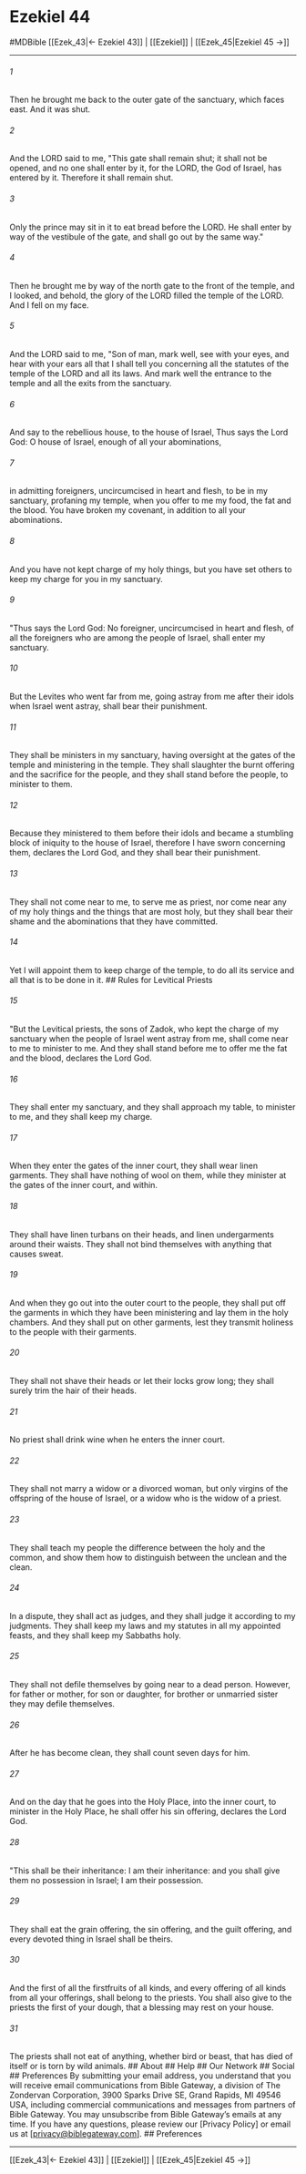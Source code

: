# Ezekiel 44
#MDBible
[[Ezek_43|← Ezekiel 43]] | [[Ezekiel]] | [[Ezek_45|Ezekiel 45 →]]

***






###### 1 


Then he brought me back to the outer gate of the sanctuary, which faces east. And it was shut. 





###### 2 


And the LORD said to me, "This gate shall remain shut; it shall not be opened, and no one shall enter by it, for the LORD, the God of Israel, has entered by it. Therefore it shall remain shut. 





###### 3 


Only the prince may sit in it to eat bread before the LORD. He shall enter by way of the vestibule of the gate, and shall go out by the same way." 





###### 4 


Then he brought me by way of the north gate to the front of the temple, and I looked, and behold, the glory of the LORD filled the temple of the LORD. And I fell on my face. 





###### 5 


And the LORD said to me, "Son of man, mark well, see with your eyes, and hear with your ears all that I shall tell you concerning all the statutes of the temple of the LORD and all its laws. And mark well the entrance to the temple and all the exits from the sanctuary. 





###### 6 


And say to the rebellious house, to the house of Israel, Thus says the Lord God: O house of Israel, enough of all your abominations, 





###### 7 


in admitting foreigners, uncircumcised in heart and flesh, to be in my sanctuary, profaning my temple, when you offer to me my food, the fat and the blood. You have broken my covenant, in addition to all your abominations. 





###### 8 


And you have not kept charge of my holy things, but you have set others to keep my charge for you in my sanctuary. 





###### 9 


"Thus says the Lord God: No foreigner, uncircumcised in heart and flesh, of all the foreigners who are among the people of Israel, shall enter my sanctuary. 





###### 10 


But the Levites who went far from me, going astray from me after their idols when Israel went astray, shall bear their punishment. 





###### 11 


They shall be ministers in my sanctuary, having oversight at the gates of the temple and ministering in the temple. They shall slaughter the burnt offering and the sacrifice for the people, and they shall stand before the people, to minister to them. 





###### 12 


Because they ministered to them before their idols and became a stumbling block of iniquity to the house of Israel, therefore I have sworn concerning them, declares the Lord God, and they shall bear their punishment. 





###### 13 


They shall not come near to me, to serve me as priest, nor come near any of my holy things and the things that are most holy, but they shall bear their shame and the abominations that they have committed. 





###### 14 


Yet I will appoint them to keep charge of the temple, to do all its service and all that is to be done in it. ## Rules for Levitical Priests 





###### 15 


"But the Levitical priests, the sons of Zadok, who kept the charge of my sanctuary when the people of Israel went astray from me, shall come near to me to minister to me. And they shall stand before me to offer me the fat and the blood, declares the Lord God. 





###### 16 


They shall enter my sanctuary, and they shall approach my table, to minister to me, and they shall keep my charge. 





###### 17 


When they enter the gates of the inner court, they shall wear linen garments. They shall have nothing of wool on them, while they minister at the gates of the inner court, and within. 





###### 18 


They shall have linen turbans on their heads, and linen undergarments around their waists. They shall not bind themselves with anything that causes sweat. 





###### 19 


And when they go out into the outer court to the people, they shall put off the garments in which they have been ministering and lay them in the holy chambers. And they shall put on other garments, lest they transmit holiness to the people with their garments. 





###### 20 


They shall not shave their heads or let their locks grow long; they shall surely trim the hair of their heads. 





###### 21 


No priest shall drink wine when he enters the inner court. 





###### 22 


They shall not marry a widow or a divorced woman, but only virgins of the offspring of the house of Israel, or a widow who is the widow of a priest. 





###### 23 


They shall teach my people the difference between the holy and the common, and show them how to distinguish between the unclean and the clean. 





###### 24 


In a dispute, they shall act as judges, and they shall judge it according to my judgments. They shall keep my laws and my statutes in all my appointed feasts, and they shall keep my Sabbaths holy. 





###### 25 


They shall not defile themselves by going near to a dead person. However, for father or mother, for son or daughter, for brother or unmarried sister they may defile themselves. 





###### 26 


After he has become clean, they shall count seven days for him. 





###### 27 


And on the day that he goes into the Holy Place, into the inner court, to minister in the Holy Place, he shall offer his sin offering, declares the Lord God. 





###### 28 


"This shall be their inheritance: I am their inheritance: and you shall give them no possession in Israel; I am their possession. 





###### 29 


They shall eat the grain offering, the sin offering, and the guilt offering, and every devoted thing in Israel shall be theirs. 





###### 30 


And the first of all the firstfruits of all kinds, and every offering of all kinds from all your offerings, shall belong to the priests. You shall also give to the priests the first of your dough, that a blessing may rest on your house. 





###### 31 


The priests shall not eat of anything, whether bird or beast, that has died of itself or is torn by wild animals. ## About ## Help ## Our Network ## Social ## Preferences By submitting your email address, you understand that you will receive email communications from Bible Gateway, a division of The Zondervan Corporation, 3900 Sparks Drive SE, Grand Rapids, MI 49546 USA, including commercial communications and messages from partners of Bible Gateway. You may unsubscribe from Bible Gateway&rsquo;s emails at any time. If you have any questions, please review our [Privacy Policy] or email us at [privacy@biblegateway.com]. ## Preferences

***

[[Ezek_43|← Ezekiel 43]] | [[Ezekiel]] | [[Ezek_45|Ezekiel 45 →]]
